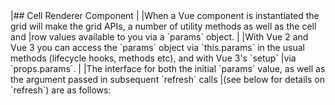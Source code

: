 <framework-specific-section frameworks="vue">
|## Cell Renderer Component
|
|When a Vue component is instantiated the grid will make the grid APIs, a number of utility methods as well as the cell and 
|row values available to you via a `params` object.  
|
|With Vue 2 and Vue 3 you can access the `params` object via `this.params` in the usual methods (lifecycle hooks, methods etc), and with Vue 3's `setup` 
|via `props.params`.
|
|The interface for both the initial `params` value, as well as the argument passed in subsequent `refresh` calls 
|(see below for details on `refresh`) are as follows:
</framework-specific-section>